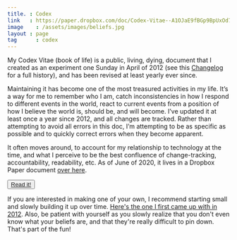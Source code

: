 ```yaml
---
title. : Codex
link   : https://paper.dropbox.com/doc/Codex-Vitae--A1OJaE9fBGp9BpUxOd7QP3S4AQ-rRJ8akyi4ky4Sdc8CQscV
image	 : /assets/images/beliefs.jpg
layout : page
tag 	 : codex
---
```


My Codex Vitae (book of life) is a public, living, dying, document that I created as an experiment one Sunday in April of 2012 (see this [Changelog](https://paper.dropbox.com/doc/Codex-Vitae--A1OJaE9fBGp9BpUxOd7QP3S4Ag-rRJ8akyi4ky4Sdc8CQscV#:uid=884310052922325469136408&h2=Changelog) for a full history), and has been revised at least yearly ever since. 

Maintaining it has become one of the most treasured activities in my life. It’s a way for me to remember who I am, catch inconsistencies in how I respond to different events in the world, react to current events from a position of how I believe the world is, should be, and will become. I’ve updated it at least once a year since 2012, and all changes are tracked. Rather than attempting to avoid all errors in this doc, I’m attempting to be as specific as possible and to quickly correct errors when they become apparent.

It often moves around, to account for my relationship to technology at the time, and what I perceive to be the best confluence of change-tracking, accountability, readability, etc. As of June of 2020, it lives in a Dropbox Paper document [over here](https://paper.dropbox.com/doc/Codex-Vitae--A1OJaE9fBGp9BpUxOd7QP3S4AQ-rRJ8akyi4ky4Sdc8CQscV).

<button type="button" class="btn btn-outline-secondary btn-lg">[Read it!](https://paper.dropbox.com/doc/Codex-Vitae--A1OJaE9fBGp9BpUxOd7QP3S4AQ-rRJ8akyi4ky4Sdc8CQscV)</button>

If you are interested in making one of your own, I recommend starting small and slowly building it up over time. [Here's the one I first came up with in 2012](https://github.com/busterbenson/public/blob/master/book-of-beliefs-2012.md). Also, be patient with yourself as you slowly realize that you don't even know what your beliefs are, and that they're really difficult to pin down. That's part of the fun!